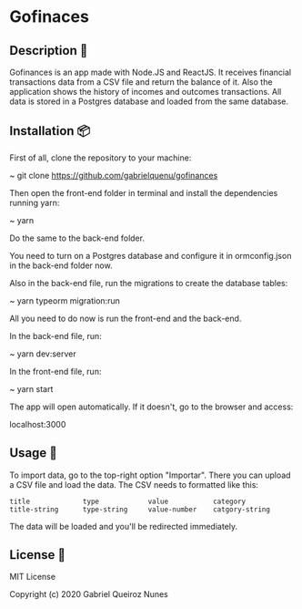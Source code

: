 # Gofinaces

## Description 📄

  Gofinances is an app made with Node.JS and ReactJS. It receives financial transactions data from a CSV file and return the    balance of it. Also the application shows the history of incomes and outcomes transactions. All data is stored in a Postgres database and loaded from the same database. 
  
## Installation 📦

  First of all, clone the repository to your machine:
  
  ~ git clone https://github.com/gabrielquenu/gofinances
  
  Then open the front-end folder in terminal and install the dependencies running yarn:
  
  ~ yarn
  
  Do the same to the back-end folder.
  
  You need to turn on a Postgres database and configure it in ormconfig.json in the back-end folder now. 
  
  Also in the back-end file, run the migrations to create the database tables:
  
  ~ yarn typeorm migration:run
  
  All you need to do now is run the front-end and the back-end.
  
  In the back-end file, run:
  
  ~ yarn dev:server
  
  In the front-end file, run:
  
  ~ yarn start
  
  The app will open automatically. If it doesn't, go to the browser and access:
  
  localhost:3000
  
## Usage 🔧
  
  To import data, go to the top-right option "Importar". There you can upload a CSV file and load the data. The CSV needs to formatted like this: 
    
    title             type            value           category
    title-string      type-string     value-number    catgory-string    
 
The data will be loaded and you'll be redirected immediately. 
    
## License 📝

   MIT License

   Copyright (c) 2020 Gabriel Queiroz Nunes
  

  
  
  
  
  
  
